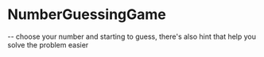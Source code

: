 # NumberGuessingGame
-- choose your number and starting to guess, there's also hint that help you solve the problem easier
